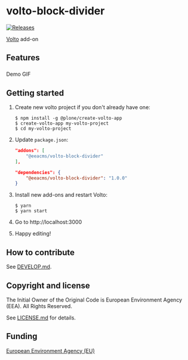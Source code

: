 # volto-block-divider
[![Releases](https://img.shields.io/github/v/release/eea/volto-block-divider)](https://github.com/eea/volto-block-divider/releases)

[Volto](https://github.com/plone/volto) add-on

## Features

###

Demo GIF

## Getting started

1. Create new volto project if you don't already have one:
    ```
    $ npm install -g @plone/create-volto-app
    $ create-volto-app my-volto-project
    $ cd my-volto-project
    ```

1. Update `package.json`:
    ``` JSON
    "addons": [
        "@eeacms/volto-block-divider"
    ],

    "dependencies": {
        "@eeacms/volto-block-divider": "1.0.0"
    }
    ```

1. Install new add-ons and restart Volto:
    ```
    $ yarn
    $ yarn start
    ```

1. Go to http://localhost:3000

1. Happy editing!

## How to contribute

See [DEVELOP.md](https://github.com/eea/volto-block-divider/blob/master/DEVELOP.md2).

## Copyright and license

The Initial Owner of the Original Code is European Environment Agency (EEA).
All Rights Reserved.

See [LICENSE.md](https://github.com/eea/volto-block-divider/blob/master/LICENSE.md) for details.

## Funding

[European Environment Agency (EU)](http://eea.europa.eu)
